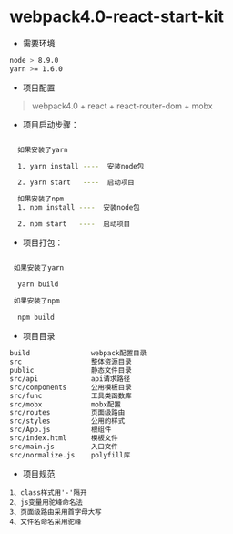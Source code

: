 # webpack4.0-react-start-kit

* 需要环境
 ```bash
 node > 8.9.0
 yarn >= 1.6.0 
 ```

* 项目配置

> webpack4.0 + react + react-router-dom + mobx

* 项目启动步骤：

```bash

  如果安装了yarn

  1. yarn install ----  安装node包 

  2. yarn start   ----  启动项目

  如果安装了npm
  1. npm install ----  安装node包 

  2. npm start   ----  启动项目

 ```
 * 项目打包：
 
 ```bash

  如果安装了yarn

   yarn build  

  如果安装了npm
  
   npm build

 ```
 * 项目目录
 ```bash
build               webpack配置目录
src                 整体资源目录
public              静态文件目录
src/api             api请求路径
src/components      公用模板目录
src/func            工具类函数库
src/mobx            mobx配置
src/routes          页面级路由
src/styles          公用的样式
src/App.js          根组件
src/index.html      模板文件
src/main.js         入口文件
src/normalize.js    polyfill库
 ```
 * 项目规范

 ```
 1、class样式用'-'隔开
 2、js变量用驼峰命名法
 3、页面级路由采用首字母大写
 4、文件名命名采用驼峰
 ```